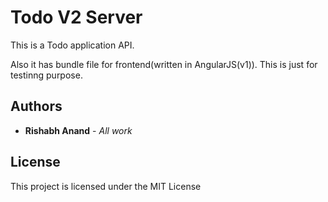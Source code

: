 # Todo V2 Server

This is a Todo application API. 

Also it has bundle file for frontend(written in AngularJS(v1)). This is just for testinng purpose.

## Authors

* **Rishabh Anand** - *All work*

## License

This project is licensed under the MIT License